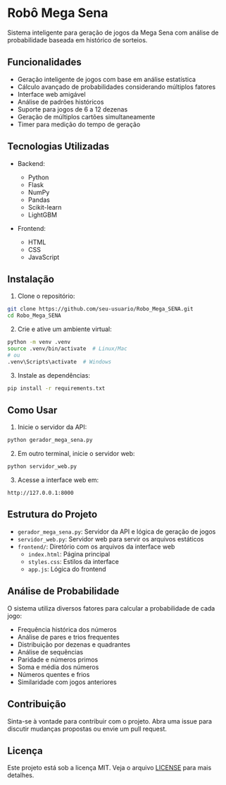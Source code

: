 # Robô Mega Sena

Sistema inteligente para geração de jogos da Mega Sena com análise de probabilidade baseada em histórico de sorteios.

## Funcionalidades

- Geração inteligente de jogos com base em análise estatística
- Cálculo avançado de probabilidades considerando múltiplos fatores
- Interface web amigável
- Análise de padrões históricos
- Suporte para jogos de 6 a 12 dezenas
- Geração de múltiplos cartões simultaneamente
- Timer para medição do tempo de geração

## Tecnologias Utilizadas

- Backend:
  - Python
  - Flask
  - NumPy
  - Pandas
  - Scikit-learn
  - LightGBM

- Frontend:
  - HTML
  - CSS
  - JavaScript

## Instalação

1. Clone o repositório:
```bash
git clone https://github.com/seu-usuario/Robo_Mega_SENA.git
cd Robo_Mega_SENA
```

2. Crie e ative um ambiente virtual:
```bash
python -m venv .venv
source .venv/bin/activate  # Linux/Mac
# ou
.venv\Scripts\activate  # Windows
```

3. Instale as dependências:
```bash
pip install -r requirements.txt
```

## Como Usar

1. Inicie o servidor da API:
```bash
python gerador_mega_sena.py
```

2. Em outro terminal, inicie o servidor web:
```bash
python servidor_web.py
```

3. Acesse a interface web em:
```
http://127.0.0.1:8000
```

## Estrutura do Projeto

- `gerador_mega_sena.py`: Servidor da API e lógica de geração de jogos
- `servidor_web.py`: Servidor web para servir os arquivos estáticos
- `frontend/`: Diretório com os arquivos da interface web
  - `index.html`: Página principal
  - `styles.css`: Estilos da interface
  - `app.js`: Lógica do frontend

## Análise de Probabilidade

O sistema utiliza diversos fatores para calcular a probabilidade de cada jogo:

- Frequência histórica dos números
- Análise de pares e trios frequentes
- Distribuição por dezenas e quadrantes
- Análise de sequências
- Paridade e números primos
- Soma e média dos números
- Números quentes e frios
- Similaridade com jogos anteriores

## Contribuição

Sinta-se à vontade para contribuir com o projeto. Abra uma issue para discutir mudanças propostas ou envie um pull request.

## Licença

Este projeto está sob a licença MIT. Veja o arquivo [LICENSE](LICENSE) para mais detalhes. 